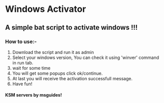 # Windows Activator
## A simple bat script to activate windows !!!
### How to use:-
1. Download the script and run it as admin
2. Select your windows version, You can check it using 'winver' command in run tab.
3. wait for some time
4. You will get some popups click ok/continue.
5. At last you will receive the activation successfull message.
6. Have fun!
#### KSM servers by msguides!

